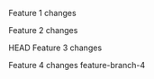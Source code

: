 
Feature 1 changes

Feature 2 changes

 HEAD
Feature 3 changes



Feature 4 changes
 feature-branch-4
